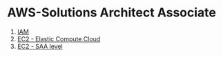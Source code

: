 AWS-Solutions Architect Associate 
==

1. [IAM](https://github.com/priyaskumar/AWS-SAA/blob/master/01.%20IAM.md#iam--users-and-groups)  
2. [EC2 - Elastic Compute Cloud](https://github.com/priyaskumar/AWS-SAA/blob/master/02.%20EC2-Elastic%20Compute%20Cloud.md#ec2---elastic-compute-cloud)
3. [EC2 - SAA level](https://github.com/priyaskumar/AWS-SAA/blob/master/03.%20EC2-SAA%20level.md#public-ip-private-ip-elastic-ip)
